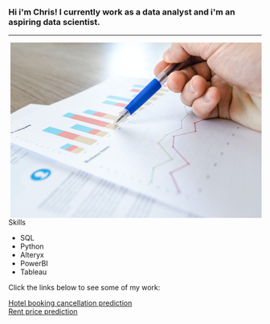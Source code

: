 ### Hi i'm Chris! I currently work as a data analyst and i'm an aspiring data scientist.  
---

<img align="right" src="https://github.com/christopherjkbooth/christopherjkbooth/blob/main/d.jpg" alt="Alt text" title="Optional title" width="500" height="350"> 

Skills
- SQL
- Python
- Alteryx
- PowerBI
- Tableau

Click the links below to see some of my work:

 [Hotel booking cancellation prediction](https://github.com/christopherjkbooth/cancellation-prediction) \
 [Rent price prediction](https://github.com/christopherjkbooth/Rent-prediction)














<!--
**christopherjkbooth/christopherjkbooth** is a ✨ _special_ ✨ repository because its `README.md` (this file) appears on your GitHub profile.
-->
